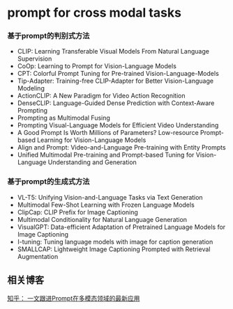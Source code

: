 # prompt for cross modal tasks


### 基于prompt的判别式方法
- CLIP: Learning Transferable Visual Models From Natural Language Supervision    
- CoOp: Learning to Prompt for Vision-Language Models    
- CPT: Colorful Prompt Tuning for Pre-trained Vision-Language-Models    
- Tip-Adapter: Training-free CLIP-Adapter for Better Vision-Language Modeling      
- ActionCLIP: A New Paradigm for Video Action Recognition
- DenseCLIP: Language-Guided Dense Prediction with Context-Aware Prompting
- Prompting as Multimodal Fusing
- Prompting Visual-Language Models for Efficient Video Understanding
- A Good Prompt Is Worth Millions of Parameters? Low-resource Prompt-based Learning for Vision-Language Models
- Align and Prompt: Video-and-Language Pre-training with Entity Prompts
- Unified Multimodal Pre-training and Prompt-based Tuning for Vision-Language Understanding and Generation

### 基于prompt的生成式方法
- VL-T5: Unifying Vision-and-Language Tasks via Text Generation    
- Multimodal Few-Shot Learning with Frozen Language Models    
- ClipCap: CLIP Prefix for Image Captioning
- Multimodal Conditionality for Natural Language Generation
- VisualGPT: Data-efficient Adaptation of Pretrained Language Models for Image Captioning
- I-tuning: Tuning language models with image for caption generation
- SMALLCAP: Lightweight Image Captioning Prompted with Retrieval Augmentation


## 相关博客
[知乎： 一文跟进Prompt在多模态领域的最新应用](https://zhuanlan.zhihu.com/p/457729315)
